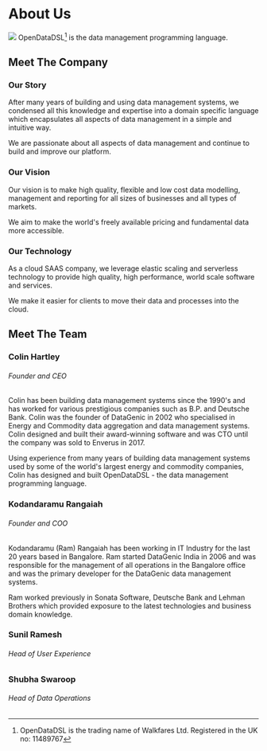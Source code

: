 About Us
=====

![](/img/logo128.png)
OpenDataDSL[^1] is the data management programming language.

## Meet The Company

### Our Story
After many years of building and using data management systems, we condensed all this knowledge and expertise into a domain specific 
language which encapsulates all aspects of data management in a simple and intuitive way. 

We are passionate about all aspects of data management and continue to build and improve our platform. 

### Our Vision
Our vision is to make high quality, flexible and low cost data modelling, management and reporting for all sizes of 
businesses and all types of markets.

We aim to make the world's freely available pricing and fundamental data more accessible. 

### Our Technology
As a cloud SAAS company, we leverage elastic scaling and serverless technology to provide high quality, 
high performance, world scale software and services.

We make it easier for clients to move their data and processes into the cloud.

## Meet The Team
### Colin Hartley
###### Founder and CEO

Colin has been building data management systems since the 1990's and has worked for various prestigious companies
such as B.P. and Deutsche Bank. Colin was the founder of DataGenic in 2002 who specialised in Energy and Commodity data 
aggregation and data management systems. Colin designed and built their award-winning software and was CTO until the
company was sold to Enverus in 2017.

Using experience from many years of building data management systems used by some of the world's largest energy and 
commodity companies, Colin has designed and built OpenDataDSL - the data management programming language.

### Kodandaramu Rangaiah
###### Founder and COO

Kodandaramu (Ram) Rangaiah has been working in IT Industry for the last 20 years based in Bangalore. 
Ram started DataGenic India in 2006 and was responsible for the management of all operations in the Bangalore office and was the primary developer for the DataGenic data management systems.

Ram worked previously in Sonata Software, Deutsche Bank and Lehman Brothers which provided exposure to the latest technologies and business domain knowledge.

### Sunil Ramesh
###### Head of User Experience

### Shubha Swaroop
###### Head of Data Operations

   
[^1]: OpenDataDSL is the trading name of Walkfares Ltd. Registered in the UK no: 11489767
